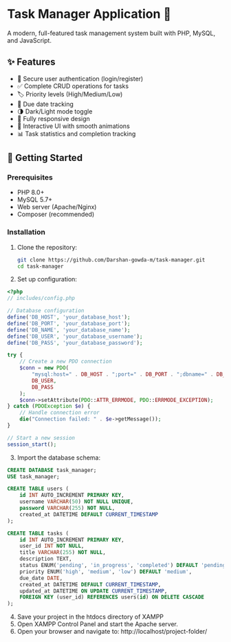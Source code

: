 # Task Manager Application 📝

A modern, full-featured task management system built with PHP, MySQL, and JavaScript.

## ✨ Features

- 🔐 Secure user authentication (login/register)
- ✅ Complete CRUD operations for tasks
- 🏷️ Priority levels (High/Medium/Low)
- 📅 Due date tracking
- 🌗 Dark/Light mode toggle
- 📱 Fully responsive design
- 🎨 Interactive UI with smooth animations
- 📊 Task statistics and completion tracking

## 🚀 Getting Started

### Prerequisites

- PHP 8.0+
- MySQL 5.7+
- Web server (Apache/Nginx)
- Composer (recommended)

### Installation

1. Clone the repository:
   ```bash
   git clone https://github.com/Darshan-gowda-m/task-manager.git
   cd task-manager
   ```
   
2. Set up configuration:
```php
<?php
// includes/config.php

// Database configuration
define('DB_HOST', 'your_database_host');
define('DB_PORT', 'your_database_port');
define('DB_NAME', 'your_database_name');
define('DB_USER', 'your_database_username');
define('DB_PASS', 'your_database_password');

try {
    // Create a new PDO connection
    $conn = new PDO(
        "mysql:host=" . DB_HOST . ";port=" . DB_PORT . ";dbname=" . DB_NAME,
        DB_USER,
        DB_PASS
    );
    $conn->setAttribute(PDO::ATTR_ERRMODE, PDO::ERRMODE_EXCEPTION);
} catch (PDOException $e) {
    // Handle connection error
    die("Connection failed: " . $e->getMessage());
}

// Start a new session
session_start();
```

3. Import the database schema:

```sql
CREATE DATABASE task_manager;
USE task_manager;

CREATE TABLE users (
    id INT AUTO_INCREMENT PRIMARY KEY,
    username VARCHAR(50) NOT NULL UNIQUE,
    password VARCHAR(255) NOT NULL,
    created_at DATETIME DEFAULT CURRENT_TIMESTAMP
);

CREATE TABLE tasks (
    id INT AUTO_INCREMENT PRIMARY KEY,
    user_id INT NOT NULL,
    title VARCHAR(255) NOT NULL,
    description TEXT,
    status ENUM('pending', 'in_progress', 'completed') DEFAULT 'pending',
    priority ENUM('high', 'medium', 'low') DEFAULT 'medium',
    due_date DATE,
    created_at DATETIME DEFAULT CURRENT_TIMESTAMP,
    updated_at DATETIME ON UPDATE CURRENT_TIMESTAMP,
    FOREIGN KEY (user_id) REFERENCES users(id) ON DELETE CASCADE
);
```


4. Save your project in the htdocs directory of XAMPP
5. Open XAMPP Control Panel and start the Apache server.
6. Open your browser and navigate to: http://localhost/project-folder/

